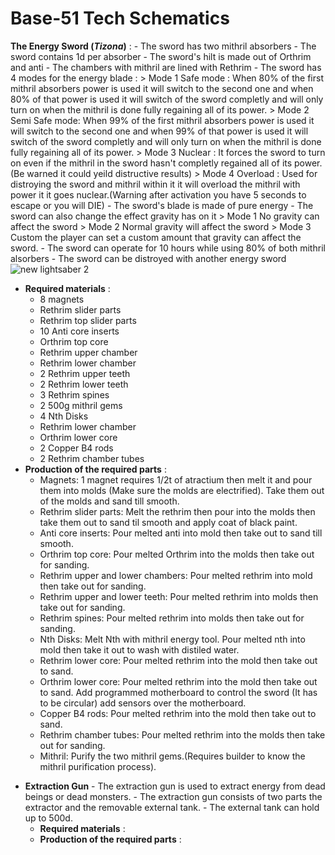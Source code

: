 # Base-51 Tech Schematics
 **The Energy Sword (_Tizona_)** :
      - The sword has two mithril absorbers
      - The sword contains 1d per absorber
      - The sword's hilt is made out of Orthrim and anti
      - The chambers with mithril are lined with Rethrim
      - The sword has 4 modes for the energy blade :
           > Mode 1 Safe mode : When 80% of the first mithril absorbers power is used it will switch to the second one and when 80% of that power is used it will switch of the sword completly and will only turn on when the 
             mithril is done fully regaining all of its power.
           > Mode 2 Semi Safe mode: When 99% of the first mithril absorbers power is used it will switch to the second one and when 99% of that power is used it will switch of the sword completly and will only turn on when 
             the mithril is done fully regaining all of its power.
           > Mode 3 Nuclear : It forces the sword to turn on even if the mithril in the sword hasn't completly regained all of its power. (Be warned it could yeild distructive results)
           > Mode 4 Overload : Used for distroying the sword and mithril within it it will overload the mithril with power it it goes nuclear.(Warning after activation you have 5 seconds to escape or you will DIE)
      - The sword's blade is made of pure energy
      - The sword can also change the effect gravity has on it
           > Mode 1 No gravity can affect the sword
           > Mode 2 Normal gravity will affect the sword
           > Mode 3 Custom the player can set a custom amount that gravity can affect the sword.
      - The sword can operate for 10 hours while using 80% of both mithril alsorbers
      - The sword can be distroyed with another energy sword      
 ![new lightsaber 2](https://github.com/MC561/Base57_Tech_Schematics/assets/142889516/caaa9e78-169b-4953-ae67-ccf8164c280e)
  - **Required materials** :
      - 8 magnets
      - Rethrim slider parts
      - Rethrim top slider parts
      - 10 Anti core inserts
      - Orthrim top core
      - Rethrim upper chamber
      - Rethrim lower chamber
      - 2 Rethrim upper teeth
      - 2 Rethrim lower teeth
      - 3 Rethrim spines
      - 2 500g mithril gems
      - 4 Nth Disks
      - Rethrim lower chamber
      - Orthrim lower core
      - 2 Copper B4 rods
      - 2 Rethrim chamber tubes
  - **Production of the required parts** :
      - Magnets: 1 magnet requires 1/2t of atractium then melt it and pour them into molds (Make sure the molds are electrified). Take them out of the molds and sand till smooth.
      - Rethrim slider parts: Melt the rethrim then pour into the molds then take them out to sand til smooth and apply coat of black paint.
      - Anti core inserts: Pour melted anti into mold then take out to sand till smooth.
      - Orthrim top core: Pour melted Orthrim into the molds then take out for sanding.
      - Rethrim upper and lower chambers: Pour melted rethrim into mold then take out for sanding.
      - Rethrim upper and lower teeth: Pour melted rethrim into molds then take out for sanding.
      - Rethrim spines: Pour melted rethrim into molds then take out for sanding.
      - Nth Disks: Melt Nth with mithril energy tool. Pour melted nth into mold then take it out to wash with distiled water.
      - Rethrim lower core: Pour melted rethrim into the mold then take out to sand.
      - Orthrim lower core: Pour melted rethrim into the mold then take out to sand. Add programmed motherboard to control the sword (It has to be circular) add sensors over the motherboard.
      - Copper B4 rods: Pour melted rethrim into the mold then take out to sand.
      - Rethrim chamber tubes: Pour melted rethrim into the molds then take out for sanding.
      - Mithril: Purify the two mithril gems.(Requires builder to know the mithril purification process).
+ **Extraction Gun**
      - The extraction gun is used to extract energy from dead beings or dead monsters.
      - The extraction gun consists of two parts the extractor and the removable external tank.
      - The external tank can hold up to 500d.
  - **Required materials** :
  - **Production of the required parts** :
